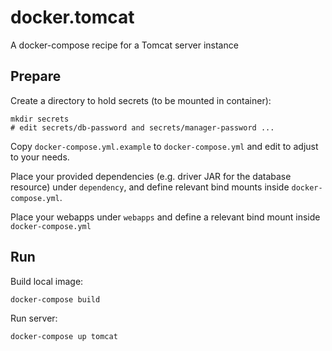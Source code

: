 # docker.tomcat

A docker-compose recipe for a Tomcat server instance

## Prepare 

Create a directory to hold secrets (to be mounted in container):

    mkdir secrets
    # edit secrets/db-password and secrets/manager-password ...

Copy `docker-compose.yml.example` to `docker-compose.yml` and edit to adjust to your needs. 

Place your provided dependencies (e.g. driver JAR for the database resource) under `dependency`, and
define relevant bind mounts inside `docker-compose.yml`.

Place your webapps under `webapps` and define a relevant bind mount inside `docker-compose.yml`

## Run

Build local image:

    docker-compose build

Run server:

    docker-compose up tomcat
